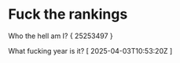# Fuck the rankings

Who the hell am I?
{ 25253497 }

What fucking year is it?
[ 2025-04-03T10:53:20Z ]
